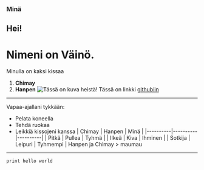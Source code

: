 ### Minä
## Hei!
# Nimeni on **Väinö.**
Minulla on kaksi kissaa
1. **Chimay**
2. **Hanpen**
![Tässä on kuva heistä!](https://cdn.discordapp.com/attachments/1146867162695352451/1417852974738444341/IMG_0256.jpg?ex=68cbfdfb&is=68caac7b&hm=25ae8931a4f0f72b77d9d73624b7c6ffb95205c2dbb748b20ec39bf8a24fafe5&)
Tässä on linkki [githubiin](https://github.com/)
---
Vapaa-ajallani tykkään:
- Pelata koneella
- Tehdä ruokaa
- Leikkiä kissojeni kanssa
| Chimay | Hanpen | Minä |
|----------|----------|----------|
| Pitkä  | Pullea  | Tyhmä  |
| Ilkeä  | Kiva  | Ihminen  |
| Sotkija | Leipuri | Tyhmempi |
Hanpen ja Chimay > maumau
---
```print hello world```
